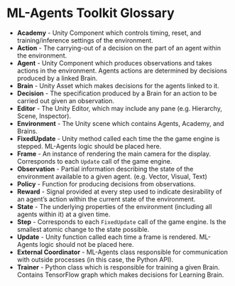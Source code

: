 # ML-Agents Toolkit Glossary

* **Academy** - Unity Component which controls timing, reset, and
  training/inference settings of the environment.
* **Action** - The carrying-out of a decision on the part of an agent within the
  environment.
* **Agent** - Unity Component which produces observations and takes actions in
  the environment. Agents actions are determined by decisions produced by a
  linked Brain.
* **Brain** - Unity Asset which makes decisions for the agents linked to it.
* **Decision** - The specification produced by a Brain for an action to be
  carried out given an observation.
* **Editor** - The Unity Editor, which may include any pane (e.g. Hierarchy,
  Scene, Inspector).
* **Environment** - The Unity scene which contains Agents, Academy, and Brains.
* **FixedUpdate** - Unity method called each time the the game engine is
  stepped. ML-Agents logic should be placed here.
* **Frame** - An instance of rendering the main camera for the display.
  Corresponds to each `Update` call of the game engine.
* **Observation** - Partial information describing the state of the environment
  available to a given agent. (e.g. Vector, Visual, Text)
* **Policy** - Function for producing decisions from observations.
* **Reward** - Signal provided at every step used to indicate desirability of an
  agent’s action within the current state of the environment.
* **State** - The underlying properties of the environment (including all agents
  within it) at a given time.
* **Step** - Corresponds to each `FixedUpdate` call of the game engine. Is the
  smallest atomic change to the state possible.
* **Update** - Unity function called each time a frame is rendered. ML-Agents
  logic should not be placed here.
* **External Coordinator** - ML-Agents class responsible for communication with
  outside processes (in this case, the Python API).
* **Trainer** - Python class which is responsible for training a given 
  Brain. Contains TensorFlow graph which makes decisions for Learning Brain.
